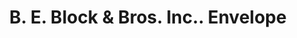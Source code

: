 ---
doi: 10.7916/D8NS2620
date_other: '1912'
date_other_textual: '1912'
form: printed ephemera
genre:
- Envelopes
name:
- B. E. Block & Bros. Inc.
object_in_context_url: https://biggert.cul.columbia.edu/items/view/ave_biggert_01383
subject_hierarchical_geographic:
- Norristown, Pennsylvania, United States
subject_name:
- B. E. Block & Bros. Inc.
title: B. E. Block & Bros. Inc.. Envelope
sort_title: B. E. Block & Bros. Inc.. Envelope
call_number: ave_biggert_01383
coordinates:
- 40.12,-75.34166666666667
pid: ave_biggert_01383
identifiers: ave_biggert_01383
canvas_id: ldpd:396644
permalink: "/items/ave_biggert_01383/"
layout: iiif-image-page
---